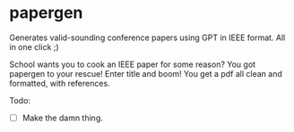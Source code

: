 # papergen
Generates valid-sounding conference papers using GPT in IEEE format. All in one click ;)

School wants you to cook an IEEE paper for some reason? You got papergen to your rescue! Enter title and boom! You get a pdf all clean and formatted, with references.

Todo:
- [ ] Make the damn thing.
